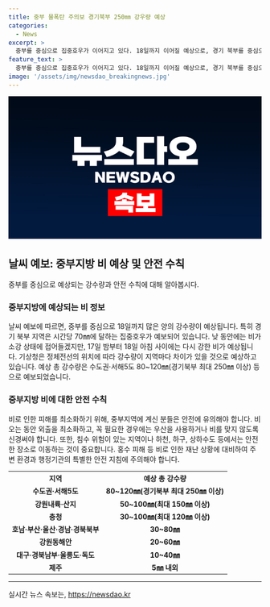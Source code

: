 ```yaml
---
title: 중부 물폭탄 주의보 경기북부 250㎜ 강우량 예상
categories:
  - News
excerpt: >
  중부를 중심으로 집중호우가 이어지고 있다. 18일까지 이어질 예상으로, 경기 북부를 중심으로 시간당 70mm에 달하는 비가 온다. 정체전선의 영향으로 비는 잠시 소강 상태에 접어들었다가, 17일 밤부터 18일 아침까지 재차 거세게 쏟아질 전망이다. 기상청은 정체전선의 위치에 따라 수도권 등 중부지역에서도 강수량이 달라질 수 있다고 전했다. 수도권·서해5도 예상 총 강수량은 80~120mm이며, 경기북부는 최대 250mm 이상으로 예상되고 있다.
feature_text: >
  중부를 중심으로 집중호우가 이어지고 있다. 18일까지 이어질 예상으로, 경기 북부를 중심으로 시간당 70mm에 달하는 비가 온다. 정체전선의 영향으로 비는 잠시 소강 상태에 접어들었다가, 17일 밤부터 18일 아침까지 재차 거세게 쏟아질 전망이다. 기상청은 정체전선의 위치에 따라 수도권 등 중부지역에서도 강수량이 달라질 수 있다고 전했다. 수도권·서해5도 예상 총 강수량은 80~120mm이며, 경기북부는 최대 250mm 이상으로 예상되고 있다.
image: '/assets/img/newsdao_breakingnews.jpg'
---
```


<p><img src="/assets/img/newsdao_breakingnews.jpg" alt="ranknews 속보" /></p>

<h2 data-ke-size="size26">날씨 예보: 중부지방 비 예상 및 안전 수칙</h2>

<p data-ke-size="size16">중부를 중심으로 예상되는 강수량과 안전 수칙에 대해 알아봅시다.</p>

<h3>중부지방에 예상되는 비 정보</h3>

<p data-ke-size="size16">날씨 예보에 따르면, 중부를 중심으로 18일까지 많은 양의 강수량이 예상됩니다. 특히 경기 북부 지역은 시간당 70㎜에 달하는 집중호우가 예보되어 있습니다. 낮 동안에는 비가 소강 상태에 접어들겠지만, 17일 밤부터 18일 아침 사이에는 다시 강한 비가 예상됩니다. 기상청은 정체전선의 위치에 따라 강수량이 지역마다 차이가 있을 것으로 예상하고 있습니다. 예상 총 강수량은 수도권·서해5도 80~120㎜(경기북부 최대 250㎜ 이상) 등으로 예보되었습니다.</p>

<h3>중부지방 비에 대한 안전 수칙</h3>

<p data-ke-size="size16">비로 인한 피해를 최소화하기 위해, 중부지역에 계신 분들은 안전에 유의해야 합니다. 비 오는 동안 외출을 최소화하고, 꼭 필요한 경우에는 우산을 사용하거나 비를 맞지 않도록 신경써야 합니다. 또한, 침수 위험이 있는 지역이나 하천, 하구, 상하수도 등에서는 안전한 장소로 이동하는 것이 중요합니다. 홍수 피해 등 비로 인한 재난 상황에 대비하여 주변 환경과 행정기관의 특별한 안전 지침에 주의해야 합니다.</p>

<table>
  <tr>
    <th>지역</th>
    <th>예상 총 강수량</th>
  </tr>
  <tr>
    <td style="text-align: center; height: 17px;"><b>수도권·서해5도</b></td>
    <td style="text-align: center; height: 17px;"><b>80~120㎜(경기북부 최대 250㎜ 이상)</b></td>
  </tr>
  <tr>
    <td style="text-align: center; height: 17px;"><b>강원내륙·산지</b></td>
    <td style="text-align: center; height: 17px;"><b>50~100㎜(최대 150㎜ 이상)</b></td>
  </tr>
  <tr>
    <td style="text-align: center; height: 17px;"><b>충청</b></td>
    <td style="text-align: center; height: 17px;"><b>30~100㎜(최대 120㎜ 이상)</b></td>
  </tr>
  <tr>
    <td style="text-align: center; height: 17px;"><b>호남·부산·울산·경남·경북북부</b></td>
    <td style="text-align: center; height: 17px;"><b>30~80㎜</b></td>
  </tr>
  <tr>
    <td style="text-align: center; height: 17px;"><b>강원동해안</b></td>
    <td style="text-align: center; height: 17px;"><b>20~60㎜</b></td>
  </tr>
  <tr>
    <td style="text-align: center; height: 17px;"><b>대구·경북남부·울릉도·독도</b></td>
    <td style="text-align: center; height: 17px;"><b>10~40㎜</b></td>
  </tr>
  <tr>
    <td style="text-align: center; height: 17px;"><b>제주</b></td>
    <td style="text-align: center; height: 17px;"><b>5㎜ 내외</b></td>
  </tr>
</table>

<p data-ke-size="size16"></p>

<hr>
실시간 뉴스 속보는, <a href="https://newsdao.kr" rel="dofollow">https://newsdao.kr</a>


